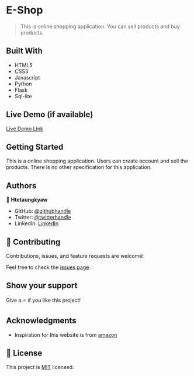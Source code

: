 # E-Shop

> This is online shopping application. You can sell products and buy products.


## Built With

- HTML5
- CSS3
- Javascript
- Python
- Flask
- Sql-lite

## Live Demo (if available)

[Live Demo Link](https://an-online-shop.herokuapp.com/)


## Getting Started

This is a online shopping application. Users can create account and sell the products. There is no other specification for this application.


## Authors

👤 **Htetaungkyaw**

- GitHub: [@githubhandle](https://github.com/Htetaungkyaw71)
- Twitter: [@twitterhandle](https://twitter.com/htetaun91907337)
- LinkedIn: [LinkedIn](https://www.linkedin.com/in/htet-aung-kyaw-9a77271a7/)

## 🤝 Contributing

Contributions, issues, and feature requests are welcome!

Feel free to check the [issues page](https://github.com/Htetaungkyaw71/Chat-Valley/issues).

## Show your support

Give a ⭐️ if you like this project!

## Acknowledgments

- Inspiration for this website is from [amazon](https://www.amazon.com/)

## 📝 License

This project is [MIT](./LICENSE) licensed.
